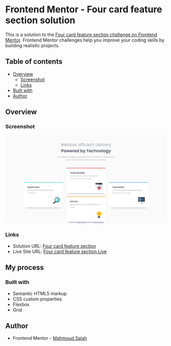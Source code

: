 # Frontend Mentor - Four card feature section solution

This is a solution to the [Four card feature section challenge on Frontend Mentor](https://www.frontendmentor.io/challenges/four-card-feature-section-weK1eFYK). Frontend Mentor challenges help you improve your coding skills by building realistic projects. 

## Table of contents

- [Overview](#overview)
  - [Screenshot](#screenshot)
  - [Links](#links)
- [Built with](#built-with)
- [Author](#author)

## Overview

### Screenshot

![Not_Found](images/screenshot.png)

### Links

- Solution URL: [Four card feature section](https://github.com/Mahmoud2227/four-card-feature-section-frontendmentor)
- Live Site URL: [Four card feature section Live](https://mahmoud2227.github.io/four-card-feature-section-frontendmentor)

## My process

### Built with

- Semantic HTML5 markup
- CSS custom properties
- Flexbox
- Grid

## Author


- Frontend Mentor - [Mahmoud Salah](https://www.frontendmentor.io/profile/Mahmoud2227)
